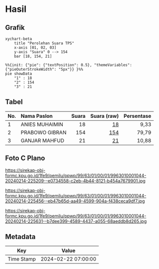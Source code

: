 # Hasil

## Grafik

```mermaid
xychart-beta
    title "Perolehan Suara TPS"
    x-axis [01, 02, 03]
    y-axis "Suara" 0 --> 154
    bar [18, 154, 21]
```

```mermaid
%%{init: {"pie": {"textPosition": 0.5}, "themeVariables": {"pieOuterStrokeWidth": "5px"}} }%%
pie showData
    "1" : 18
    "2" : 154
    "3" : 21
```

## Tabel

| No. | Nama Paslon    | Suara | Suara (raw) | Persentase |
|:--- |:-------------- | -----:| -----------:| ----------:|
| 1   | ANIES MUHAIMIN | 18    | [18][p-1]   | 9,33       |
| 2   | PRABOWO GIBRAN | 154   | [154][p-2]  | 79,79      |
| 3   | GANJAR MAHFUD  | 21    | [21][p-3]   | 10,88      |


[p-1]: https://github.com/gigit-pemilu/pemilu-2024-99-luar-negeri/blob/main/pilpres/hitung-suara/sub/99-luar-negeri/sub/63-kuching-malaysia/sub/01-kuching-malaysia/sub/0001-kuching-malaysia/sub/044-ksk-039/sub/paslon-1.txt
[p-2]: https://github.com/gigit-pemilu/pemilu-2024-99-luar-negeri/blob/main/pilpres/hitung-suara/sub/99-luar-negeri/sub/63-kuching-malaysia/sub/01-kuching-malaysia/sub/0001-kuching-malaysia/sub/044-ksk-039/sub/paslon-2.txt
[p-3]: https://github.com/gigit-pemilu/pemilu-2024-99-luar-negeri/blob/main/pilpres/hitung-suara/sub/99-luar-negeri/sub/63-kuching-malaysia/sub/01-kuching-malaysia/sub/0001-kuching-malaysia/sub/044-ksk-039/sub/paslon-3.txt

## Foto C Plano

https://sirekap-obj-formc.kpu.go.id/1fe9/pemilu/ppwp/99/63/01/00/01/9963010001044-20240214-225209--e0734558-c2eb-4b44-8121-b454a7679901.jpg

https://sirekap-obj-formc.kpu.go.id/1fe9/pemilu/ppwp/99/63/01/00/01/9963010001044-20240214-225456--eb47b65d-aa49-4599-904a-f438ceca9df7.jpg

https://sirekap-obj-formc.kpu.go.id/1fe9/pemilu/ppwp/99/63/01/00/01/9963010001044-20240214-225631--b7dee399-4589-4437-a055-68aeddb8d265.jpg


## Metadata

| Key        | Value               |
| ---------- | ------------------- |
| Time Stamp | 2024-02-22 07:00:00 |



